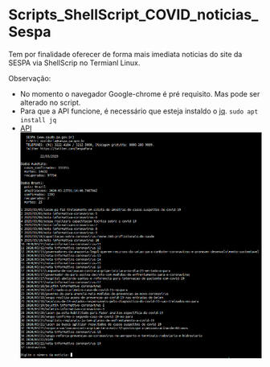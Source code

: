 # Scripts_ShellScript_COVID_noticias_Sespa

Tem por finalidade oferecer de forma mais imediata noticias do site da SESPA via ShellScrip no Termianl Linux.


Observação: 
- No momento o navegador Google-chrome é pré requisito. Mas pode ser alterado no script.
- Para que a API funcione, é necessário que esteja instaldo o [jq](https://stedolan.github.io/jq/). ```sudo apt install jq``` 
- [API](https://coronavirus-tracker-api.herokuapp.com/v2/locations)
![](./imagem.png)
